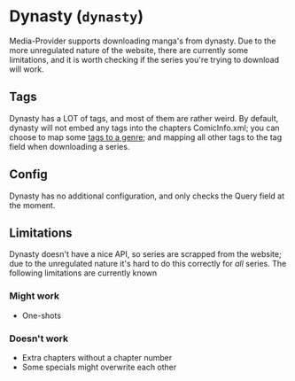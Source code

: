 # Dynasty (`dynasty`)

Media-Provider supports downloading manga's from dynasty. Due to the more unregulated nature of the website,
there are currently some limitations, and it is worth checking if the series you're trying to download will work. 

## Tags

Dynasty has a LOT of tags, and most of them are rather weird. By default, dynasty will not embed
any tags into the chapters ComicInfo.xml; you can choose to map some [tags to a genre](./preferences); and
mapping all other tags to the tag field when downloading a series. 

## Config
Dynasty has no additional configuration, and only checks the Query field at the moment.

## Limitations

Dynasty doesn't have a nice API, so series are scrapped from the website; due to the unregulated nature
it's hard to do this correctly for *all* series. The following limitations are currently known

### Might work
- One-shots

### Doesn't work
- Extra chapters without a chapter number
- Some specials might overwrite each other